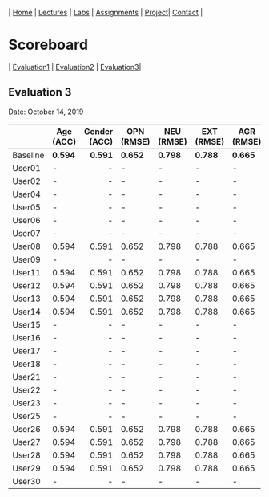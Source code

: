 | [Home](index.md) | [Lectures](lectures.md) | [Labs](labs.md) | [Assignments](assignments.md) | [Project](project.md)| [Contact](contact.md) |


# Scoreboard

| [Evaluation1](scores/evaluation1.md) | [Evaluation2](scores/evaluation2.md) | [Evaluation3](scores/evaluation3.md)|

## Evaluation 3

Date: October 14, 2019

|       | Age (ACC) | Gender (ACC) | OPN (RMSE) | NEU (RMSE) | EXT (RMSE) | AGR (RMSE) | CON (RMSE) |
|-------|--------------|----------:|------------|------------|------------|------------|------------|
| Baseline|**0.594**|**0.591**|**0.652**|**0.798**|**0.788**|**0.665**|**0.734**|
| User01 |-|-|-|-|-|-|-|
| User02 |-|-|-|-|-|-|-|
| User04 |-|-|-|-|-|-|-|
| User05 |-|-|-|-|-|-|-|
| User06 |-|-|-|-|-|-|-|
| User07 |-|-|-|-|-|-|-|
| User08 |0.594|0.591|0.652|0.798|0.788|0.665|0.734|
| User09 |-|-|-|-|-|-|-|
| User11 |0.594|0.591|0.652|0.798|0.788|0.665|0.734|
| User12 |0.594|0.591|0.652|0.798|0.788|0.665|0.734|
| User13 |0.594|0.591|0.652|0.798|0.788|0.665|0.734|
| User14 |0.594|0.591|0.652|0.798|0.788|0.665|0.734|
| User15 |-|-|-|-|-|-|-|
| User16 |-|-|-|-|-|-|-|
| User17 |-|-|-|-|-|-|-|
| User18 |-|-|-|-|-|-|-|
| User21 |-|-|-|-|-|-|-|
| User22 |-|-|-|-|-|-|-|
| User23 |-|-|-|-|-|-|-|
| User25 |-|-|-|-|-|-|-|
| User26 |0.594|0.591|0.652|0.798|0.788|0.665|0.734|
| User27 |0.594|0.591|0.652|0.798|0.788|0.665|0.734|
| User28 |0.594|0.591|0.652|0.798|0.788|0.665|0.734|
| User29 |0.594|0.591|0.652|0.798|0.788|0.665|0.734|
| User30 |-|-|-|-|-|-|-|
